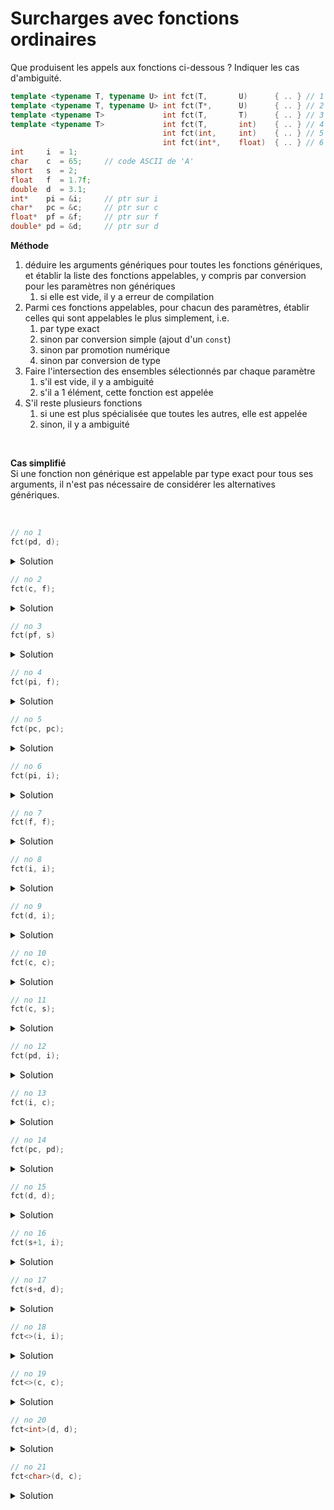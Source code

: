 # Surcharges avec fonctions ordinaires

Que produisent les appels aux fonctions ci-dessous ?
Indiquer les cas d'ambiguité.

~~~cpp
template <typename T, typename U> int fct(T,       U)      { .. } // 1
template <typename T, typename U> int fct(T*,      U)      { .. } // 2
template <typename T>             int fct(T,       T)      { .. } // 3
template <typename T>             int fct(T,       int)    { .. } // 4
                                  int fct(int,     int)    { .. } // 5
                                  int fct(int*,    float)  { .. } // 6
int     i  = 1;
char    c  = 65;     // code ASCII de 'A'
short   s  = 2;
float   f  = 1.7f;
double  d  = 3.1;
int*    pi = &i;     // ptr sur i
char*   pc = &c;     // ptr sur c
float*  pf = &f;     // ptr sur f
double* pd = &d;     // ptr sur d
~~~

**Méthode**<br>

1. déduire les arguments génériques pour toutes les fonctions génériques, et établir la liste des fonctions appelables, y compris par conversion pour les paramètres non génériques
	1. si elle est vide, il y a erreur de compilation 	
2. Parmi ces fonctions appelables, pour chacun des paramètres, établir celles qui sont appelables le plus simplement, i.e. 
	1. par type exact
	2. sinon par conversion simple (ajout d'un `const`) 
	3. sinon par promotion numérique
	4. sinon par conversion de type 
3. Faire l'intersection des ensembles sélectionnés par chaque paramètre
	1. s'il est vide, il y a ambiguité
	2. s'il a 1 élément, cette fonction est appelée
4. S'il reste plusieurs fonctions
	1. si une est plus spécialisée que toutes les autres, elle est appelée
	2. sinon, il y a ambiguité
	
<br>

**Cas simplifié**<br>
Si une fonction non générique est appelable par type exact pour tous ses arguments, il n'est pas nécessaire de 
considérer les alternatives génériques. 

<br>

~~~cpp
// no 1
fct(pd, d);
~~~

<details>
<summary>Solution</summary>

1. $S = \left\\{1, 2, 4\right\\}$ sont appelables. 
   - 3 : types différents déduits pour `T` (`double*` et `double`)
   - 5 : pas de conversion `double*` vers `int`
   - 6 : pas de conversion `double*` vers `int*`
2. Paramètres 
   - $P_{1} = \left\\{1, 2, 4\right\\}$ par type exact 
   - $P_{2} = \left\\{1, 2\right\\}$ par type exact 
     - 4 : conversion `double` vers `int`
3. $P_{1} \cap P_{2} = \left\\{1, 2\right\\}$ 
4. fct no 2 : plus spécialisée que 1, **la fct no 2 est appelée**

--------------------

</details>

~~~cpp
// no 2
fct(c, f);
~~~

<details>
<summary>Solution</summary>

1. $S = \left\\{1, 4, 5\right\\}$ sont appelables. 
   - 2 : `T* = char` pas déductible
   - 3 : types différents déduits pour `T` (`char` et `float`)
   - 6 : pas de conversion `char` vers `int*`
2. Paramètres 
   - $P_{1} = \left\\{1, 4\right\\}$ par type exact
     - 6 par promotion `char` vers `int`
   - $P_{2} = \left\\{1\right\\}$ par type exact 
     - 4 et 5 par conversion `float` vers `int`
3. $P_{1} \cap P_{2} = \left\\{1\right\\}$, **la fct no 1 est appelée**

--------------------

</details>

~~~cpp
// no 3
fct(pf, s)
~~~

<details>
<summary>Solution</summary>

1. $S = \left\\{1, 2, 4\right\\}$ sont appelables. 
   - 3 : types différents déduits pour `T` (`float*` et `short`)
   - 5 : pas de conversion `float*` vers `int`
   - 6 : pas de conversion `float*` vers `int*`
2. Paramètres 
   - $P_{1} = \left\\{1, 2, 4\right\\}$ par type exact
   - $P_{2} = \left\\{1, 2\right\\}$ par type exact 
     - 4 par promotion `short` vers `int`
3. $P_{1} \cap P_{2} = \left\\{1, 2\right\\}$
4. fct no 2 plus spécialisée que 1, **la fct no 2 est appelée**

--------------------

</details>

~~~cpp
// no 4
fct(pi, f);
~~~

<details>
<summary>Solution</summary>

1. $S = \left\\{1, 2, 4, 6\right\\}$ sont appelables. 
   - 3 : types différents déduits pour `T` (`int*` et `float`)
   - 5 : pas de conversion `int*` vers `int`
2. Paramètres 
   - $P_{1} = \left\\{1, 2, 4, 6\right\\}$ par type exact
   - $P_{2} = \left\\{1, 2, 6\right\\}$ par type exact 
     - 6 par conversion `float` vers `int`
3. $P_{1} \cap P_{2} = \left\\{1, 2, 6\right\\}$
4. fct no 6 : **fonction non générique toujours plus spécialisée** que les fonctions générique
</details>

~~~cpp
// no 5
fct(pc, pc);
~~~

<details>
<summary>Solution</summary>

1. $S = \left\\{1, 2, 3\right\\}$ sont appelables. 
   - 4 : pas de conversion `char*` vers `int`
   - 5 : pas de conversion `char*` vers `int`
   - 6 : pas de conversion `char*` vers `float`
2. Paramètres 
   - $P_{1} = \left\\{1, 2, 3\right\\}$ par type exact
   - $P_{2} = \left\\{1, 2, 3\right\\}$ par type exact 
3. $P_{1} \cap P_{2} = \left\\{1, 2, 3\right\\}$
4. fct no 2 : plus spécialisée que la 1<br>
   fct no 3 : plus spécialisée que la 1<br>
   pas d'ordre de spécialisation entre la 2 et la 3 => **appel ambigu**

--------------------

</details>

~~~cpp
// no 6
fct(pi, i);
~~~

<details>
<summary>Solution</summary>

1. $S = \left\\{1, 2, 4, 6\right\\}$ sont appelables. 
   - 3 : types différents déduits pour `T` (`int*` et `int`)
   - 5 : pas de conversion `int*` vers `int`
2. Paramètres 
   - $P_{1} = \left\\{1, 2, 4, 6\right\\}$ par type exact
   - $P_{2} = \left\\{1, 2, 4\right\\}$ par type exact
      - 6 par conversion `int` vers `float`
3. $P_{1} \cap P_{2} = \left\\{1, 2, 4\right\\}$
4. fct no 2 : plus spécialisée que la 1<br>
   fct no 4 : plus spécialisée que la 1<br>
   pas d'ordre de spécialisation entre la 2 et la 4 => **appel ambigu**

--------------------

</details>

~~~cpp
// no 7
fct(f, f);
~~~

<details>
<summary>Solution</summary>

1. $S = \left\\{1, 3, 4, 5\right\\}$ sont appelables. 
   - 2 : Pas de déduction de `T` pour `T* = float`
   - 6 : pas de conversion `float` vers `int*`
2. Paramètres 
   - $P_{1} = \left\\{1, 3, 4\right\\}$ par type exact
     - 5 requiert une conversion `float` vers `int`
   - $P_{2} = \left\\{1, 3\right\\}$ par type exact
     - 4 et 5 requièrent une conversion `float` vers `int`
3. $P_{1} \cap P_{2} = \left\\{1, 3\right\\}$
4. fct no 3 : plus spécialisée que la 1 => **la fct no 3 est appelée**

--------------------

</details>

~~~cpp
// no 8
fct(i, i);
~~~

<details>
<summary>Solution</summary>

1. $S = \left\\{1, 3, 4, 5\right\\}$ sont appelables. 
   - 2 : `int` n'est pas compatible pour `T*`
   - 6 : pas de conversion de `int` vers `int*`
2. Paramètres 
   - $P_{1} = \left\\{1, 3, 4, 5\right\\}$ par type exact
   - $P_{2} = \left\\{1, 3, 4, 5\right\\}$ par type exact
3. $P_{1} \cap P_{2} = \left\\{1, 3, 4, 5\right\\}$
4. fct no 5 : **non-générique** => plus spécialisée que toutes autres génériques => **la fct no 5 est appelée**

--------------------

</details>

~~~cpp
// no 9
fct(d, i);
~~~

<details>
<summary>Solution</summary>

1. $S = \left\\{1, 4, 5\right\\}$ sont appelables. 
   - 2 : `double` n'est pas copatible pour `T*`
   - 3 : types différents déduits pour `T` (`double` et `int`)
   - 6 : pas de conversion de `double` vers `int*`
2. Paramètres 
   - $P_{1} = \left\\{1, 4\right\\}$ par type exact
     - 5 par conversion 
   - $P_{2} = \left\\{1, 4, 5\right\\}$ par type exact
3. $P_{1} \cap P_{2} = \left\\{1, 4\right\\}$
4. fct no 4 : plus spécialisée que la 1 => **la fct no 4 est appelée**

--------------------

</details>

~~~cpp
// no 10
fct(c, c);
~~~

<details>
<summary>Solution</summary>

1. $S = \left\\{1, 3, 4, 5\right\\}$ sont appelables. 
   - 2 : `char` n'est pas compatible pour `T*`
   - 6 : pas de conversion de `char` vers `int*`
2. Paramètres 
   - $P_{1} = \left\\{1, 3, 4\right\\}$ par type exact
     - 5 par promotion `char` vers `int`
   - $P_{2} = \left\\{1, 3\right\\}$ par type exact
     - 4 et 5 par promotion `char` vers `int`
3. $P_{1} \cap P_{2} = \left\\{1, 3\right\\}$
4. fct no 3 : plus spécialisée que la 1 => **la fct no 3 est appelée**

--------------------

</details>

~~~cpp
// no 11
fct(c, s);
~~~

<details>
<summary>Solution</summary>

1. $S = \left\\{1, 4, 5\right\\}$ sont appelables. 
   - 2 : Pas de déduction pour `T* = char`
   - 3 : types différents déduits pour `T` (`char` et `short`)
   - 6 : pas de conversion `char` vers `int*`
2. Paramètres 
   - $P_{1} = \left\\{1, 4\right\\}$ par type exact
     - 5 par promotion `char` vers `int`
   - $P_{2} = \left\\{1\right\\}$ par type exact
     - 4 et 5 par promotion `char` vers `int`
3. $P_{1} \cap P_{2} = \left\\{1\right\\}$
4. **la fct no 1 est appelée**

--------------------

</details>

~~~cpp
// no 12
fct(pd, i);
~~~

<details>
<summary>Solution</summary>

1. $S = \left\\{1, 2, 4\right\\}$ sont appelables. 
   - 3 : types différents déduits pour `T` (`double*` et `int`)
   - 5 : pas de conversion `double*` vers `int`
   - 6 : pas de conversion `double*` vers `int*`
2. Paramètres 
   - $P_{1} = \left\\{1, 2, 4\right\\}$ par type exact
   - $P_{2} = \left\\{1, 2, 4\right\\}$ par type exact
3. $P_{1} \cap P_{2} = \left\\{1, 2, 4\right\\}$
4. fct no 2 : plus spécialisée que la 1<br>
   fct no 4 : plus spécialisée que la 1<br>
   pas d'ordre de spécialisation entre la 2 et la 4 => **appel ambigu**

--------------------

</details>

~~~cpp
// no 13
fct(i, c);
~~~

<details>
<summary>Solution</summary>

1. $S = \left\\{1, 4, 5\right\\}$ sont appelables. 
   - 2 : pas de déduction pour `T* = int`
   - 3 : types différents déduits pour `T` (`int` et `char`)
   - 6 : pas de conversion `int` vers `int*`
2. Paramètres 
   - $P_{1} = \left\\{1, 4, 5\right\\}$ par type exact
   - $P_{2} = \left\\{1\right\\}$ par type exact
     - 4 et 5 par promotion `char` vers `int` 
3. $P_{1} \cap P_{2} = \left\\{1\right\\}$
4. **la fct no 1 est appelée**

--------------------

</details>

~~~cpp
// no 14
fct(pc, pd);
~~~

<details>
<summary>Solution</summary>

1. $S = \left\\{1, 2\right\\}$ sont appelables.
   - 3 : types différents déduits pour `T` (`char*` et `double*`)
   - 4 : pas de conversion `double*` vers `int`
   - 5 : pas de conversion `char*` vers `int` ni `double*` vers `int`
   - 6 : pas de conversion `char*` vers `int*` ni `double*` vers `float`
2. Paramètres
   - $P_{1} = \left\\{1, 2\right\\}$ par type exact
   - $P_{2} = \left\\{1, 2\right\\}$ par type exact
3. $P_{1} \cap P_{2} = \left\\{1, 2\right\\}$
4. fct no 2 : plus spécialisée que la 1 => **la fct no 2 est appelée**

--------------------

</details>

~~~cpp
// no 15
fct(d, d);
~~~

<details>
<summary>Solution</summary>

1. $S = \left\\{1, 3, 4, 5\right\\}$ sont appelables. 
   - 2 : pas de déduction pour `T* = double`
   - 6 : pas de conversion `double` vers `int*` 
2. Paramètres
   - $P_{1} = \left\\{1, 3, 4\right\\}$ par type exact
     - 5 par conversion `double` vers `int`
   - $P_{2} = \left\\{1, 3\right\\}$ par type exact
     - 4 et 5 par conversion `double` vers `int`
3. $P_{1} \cap P_{2} = \left\\{1, 3\right\\}$
4. fct no 3 : plus spécialisée que la 1 => **la fct no 3 est appelée**

--------------------

</details>

~~~cpp
// no 16
fct(s+1, i);
~~~

<details>
<summary>Solution</summary>

Pour l'expression `s+1`, le `short` est promu en `int` pour l'opération.<br>
Au final, nous avons un appel `f(int, int)`

1. $S = \left\\{1, 3, 4, 5\right\\}$ sont appelables. 
   - 2 : pas de déduction pour `T* = int`
   - 6 : pas de conversion `int` vers `int*`
2. Paramètres
   - $P_{1} = \left\\{1, 3, 4, 5\right\\}$ par type exact
   - $P_{2} = \left\\{1, 3, 4, 5\right\\}$ par type exact
3. $P_{1} \cap P_{2} = \left\\{1, 3, 4, 5\right\\}$
4. fct no 5 : **non-générique** => **cas simplifié** => **la fct no 5 est appelée**.

--------------------

</details>

~~~cpp
// no 17
fct(s+d, d);
~~~

<details>
<summary>Solution</summary>

Pour l'expression `s+d`, le `short` est converti en `double` pour l'opération.<br>
Au final, nous avons `f(double, double)`

1. $S = \left\\{1, 3, 4, 5 \right\\}$ sont appelables. 
   - 2 : pas de déduction pour `T* = double`
   - 6 : pas de conversion `double` vers `int*`
3. Paramètres
   - $P_{1} = \left\\{1, 3, 4\right\\}$ par type exact
     - 5 par conversion `double` vers `int`
   - $P_{2} = \left\\{1, 3\right\\}$ par type exact
     - 4 et 5 par conversion `double` vers `int`
3. $P_{1} \cap P_{2} = \left\\{1, 3\right\\}$
4. fct no 3 : plus spécialisée que la 1 => **la fct no 3 est appelée**

--------------------

</details>

~~~cpp
// no 18
fct<>(i, i);
~~~

<details>
<summary>Solution</summary>

1. $S = \left\\{1, 3, 4\right\\}$ sont appelables. 
   - 2 : pas de déduction pour `T* = int`
   - 5 et 6 : fonctions non génériques pas appelables par `fct<>`
2. Paramètres
   - $P_{1} = \left\\{1, 3, 4\right\\}$ par type exact
   - $P_{2} = \left\\{1, 3, 4\right\\}$ par type exact
3. $P_{1} \cap P_{2} = \left\\{1, 3, 4\right\\}$
4. **Ambiguité** entre 3 et 4, qui ne sont pas plus spécialisées l'une que l'autre
--------------------

</details>

~~~cpp
// no 19
fct<>(c, c);
~~~

<details>
<summary>Solution</summary>

1. $S = \left\\{1, 3, 4\right\\}$ sont appelables. 
   - 2 : pas de déduction pour `T* = char`
   - 5 et 6 : fonctions non génériques
2. Paramètres
   - $P_{1} = \left\\{1, 3, 4\right\\}$ par type exact
   - $P_{2} = \left\\{1, 3\right\\}$ par type exact
     - 4 par promotion `char` vers `int`
3. $P_{1} \cap P_{2} = \left\\{1, 3\right\\}$
4. fct no 3 : plus spécialisée que la 1 => **la fct no 3 est appelée**

--------------------

</details>

~~~cpp
// no 20
fct<int>(d, d);
~~~

<details>
<summary>Solution</summary>

1. $S = \left\\{1, 3, 4\right\\}$ sont appelables.
   - 1 : la fonction est `fct(int,double)`
   - 2 : pas de conversion `double` vers `int*`
   - 3 : la fonction est `fct(int,int)`
   - 4 : la fonction est `fct(int,int)`
2. Paramètres
   - $P_{1} = \left\\{1, 3, 4\right\\}$ par conversion `double` vers `int`
   - $P_{2} = \left\\{1\right\\}$ par type exact
     	- 3 ou 4 par conversion  `double` vers `int`
3. $P_{1} \cap P_{2} = \left\\{1\right\\}$
4. **la fct no 1 est appelée**

--------------------

</details>

~~~cpp
// no 21
fct<char>(d, c);
~~~

<details>
<summary>Solution</summary>

1. $S = \left\\{1, 3, 4\right\\}$ sont appelables. 
   - 1 : `T=char` spécifié, `U=char` déduit : `f(char, char)`
   - 2 : pas de conversion `double` vers `char*`
   - 3 : fonction: `f(char, char)`
   - 4 : fonction: `f(char, int)`
2. Paramètres
   - $P_{1} = \left\\{1, 3, 4\right\\}$ par conversion `double` vers `char`
   - $P_{2} = \left\\{1, 3\right\\}$ par type exact
     - 4 par promotion `char` vers `int`
3. $P_{1} \cap P_{2} = \left\\{1, 3\right\\}$
4. 3 est plus spécialisée que 1, **la fct no 3 est appelée**

--------------------

</details>

